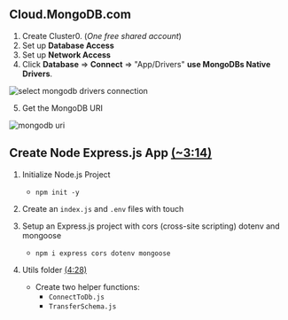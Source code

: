 
## Cloud.MongoDB.com

1. Create Cluster0. (_One free shared account_)
2. Set up **Database Access**
3. Set up **Network Access**
4. Click **Database** => **Connect** => "App/Drivers" **use MongoDBs Native Drivers**.

![select mongodb drivers connection](https://i.imgur.com/rBnm1Nu.png)

5. Get the MongoDB URI

![mongodb uri](https://i.imgur.com/lvB1PKt.png)



## Create Node Express.js App [(~3:14)](https://youtu.be/AeBKBt0V2zE?t=194)

1. Initialize Node.js Project
    - `npm init -y`
2. Create an `index.js` and `.env` files with touch

3. Setup an Express.js project with cors (cross-site scripting) dotenv and mongoose
    - `npm i express cors dotenv mongoose`


4. Utils folder [(4:28)](https://youtu.be/AeBKBt0V2zE?t=268)
    - Create two helper functions: 
        - `ConnectToDb.js`
        - `TransferSchema.js`



